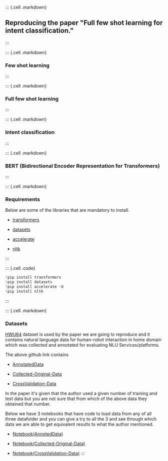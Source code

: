 ::: {.cell .markdown}
## Reproducing the paper "Full few shot learning for intent classification."

:::

::: {.cell .markdown}
### Few shot learning

:::

::: {.cell .markdown}
### Full few shot learning

:::

::: {.cell .markdown}
### Intent classification

:::

::: {.cell .markdown}
### BERT (Bidirectional Encoder Representation for Transformers)


:::

::: {.cell .markdown}
### Requirements
Below are some of the libraries that are mandatory to install.

- [transformers](https://pypi.org/project/transformers/) 

- [datasets](https://pypi.org/project/datasets/)

- [accelerate](https://pypi.org/project/accelerate/)

- [nltk](https://pypi.org/project/nltk/)

:::


::: {.cell .code}
```python
!pip install transformers
!pip install datasets
!pip install accelerate -U
!pip install nltk
```
:::

::: {.cell .markdown}
### Datasets

[HWU64](https://github.com/xliuhw/NLU-Evaluation-Data/) dataset is used by the paper we are going to reproduce and it contains natural language data for human-robot interaction in home domain which was collected and annotated for evaluating NLU Services/platforms.

The above github link contains 

- [AnnotatedData](https://github.com/xliuhw/NLU-Evaluation-Data/tree/master/AnnotatedData)

- [Collected-Original-Data](https://github.com/xliuhw/NLU-Evaluation-Data/tree/master/Collected-Original-Data)

- [CrossValidation-Data](https://github.com/xliuhw/NLU-Evaluation-Data/tree/master/CrossValidation/autoGeneFromRealAnno/autoGene_2018_03_22-13_01_25_169/CrossValidation)

In the paper it's given that the author used a given number of training and test data but you are not sure that from which of the above data they obtained that number.

Below we have 3 notebooks that have code to load data from any of all three datafolder and you can give a try to all the 3 and see through which data we are able to get equivalent results to what the author mentioned.

- [Notebook(AnnotedData)](/)

- [Notebook(Collected-Original-Data)](/)

- [Notebook(CrossValidation-Data)](/)
:::